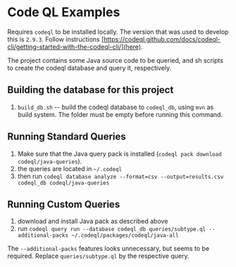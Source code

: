 # Code QL Examples

Requires `codeql` to be installed locally. The version that was used to develop this is `2.9.3`. Follow instructions 
[https://codeql.github.com/docs/codeql-cli/getting-started-with-the-codeql-cli/](here).


The project contains some Java source code to be queried, and sh scripts to create the codeql database and query it, respectively.

## Building the database for this project 

1. `build_db.sh` -- build the codeql database to `codeql_db`, using `mvn` as build system. The folder must be empty before running this command.

## Running Standard Queries

1. Make sure that the Java query pack is installed (`codeql pack download codeql/java-queries`).
2. the queries are located in `~/.codeql`
3. then run `codeql database analyze --format=csv --output=results.csv codeql_db codeql/java-queries`

## Running Custom Queries

1. download and install Java pack as described above
2. run `codeql query run --database codeql_db queries/subtype.ql --additional-packs ~/.codeql/packages/codeql/java-all`  

The `--additional-packs` features looks unnecessary, but seems to be required. Replace `queries/subtype.ql` by the respective query. 


